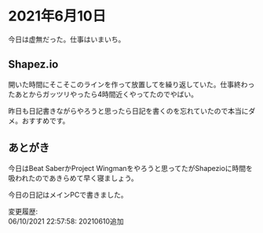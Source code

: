 # 2021年6月10日

今日は虚無だった。仕事はいまいち。

## Shapez.io

開いた時間にそこそこのラインを作って放置してを繰り返していた。仕事終わったあとからガッツリやったら4時間近くやってたのでやばい。

昨日も日記書きながらやろうと思ったら日記を書くのを忘れていたので本当にダメ。おすすめです。

## あとがき

今日はBeat SaberかProject Wingmanをやろうと思ってたがShapezioに時間を吸われたのであきらめて早く寝ましょう。

今日の日記はメインPCで書きました。

変更履歴:  
06/10/2021 22:57:58: 20210610追加  
